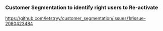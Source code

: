 ### Customer Segmentation to identify right users to Re-activate
https://github.com/letstryy/customer_segmentation/issues/1#issue-2080423484
